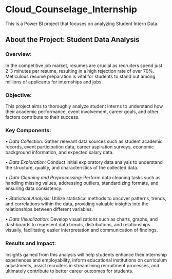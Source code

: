 # Cloud_Counselage_Internship
This is a Power BI project that focuses on analyzing Student Intern Data.

## About the Project: Student Data Analysis

### Overview: 
In the competitive job market, resumes are crucial as recruiters spend just 2-3 minutes per resume, resulting in a high rejection rate of over 70%. Meticulous resume preparation is vital for students to stand out among millions of applicants for internships and jobs.

### Objective:
This project aims to thoroughly analyze student interns to understand how their academic performance, event involvement, career goals, and other factors contribute to their success.

### Key Components:
*•	Data Collection:* Gather relevant data sources such as student academic records, event participation data, career aspiration surveys, economic background information, and expected salary data.

*•	Data Exploration:* Conduct initial exploratory data analysis to understand the structure, quality, and characteristics of the collected data.

*•	Data Cleaning and Preprocessing:* Perform data cleaning tasks such as handling missing values, addressing outliers, standardizing formats, and ensuring data consistency.

*•	Statistical Analysis:* Utilize statistical methods to uncover patterns, trends, and correlations within the data, providing valuable insights into the relationships between different variables.

*•	Data Visualization:* Develop visualizations such as charts, graphs, and dashboards to represent data trends, distributions, and relationships visually, facilitating easier interpretation and communication of findings.

### Results and Impact:
Insights gained from this analysis will help students enhance their internship experiences and employability, inform educational institutions on curriculum adjustments, assist recruiters in streamlining recruitment processes, and ultimately contribute to better career outcomes for students.

